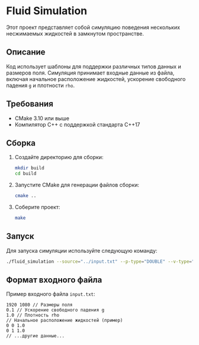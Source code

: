 # Fluid Simulation

Этот проект представляет собой симуляцию поведения нескольких несжимаемых жидкостей в замкнутом пространстве.

## Описание

Код использует шаблоны для поддержки различных типов данных и размеров поля. Симуляция принимает входные данные из файла, включая начальное расположение жидкостей, ускорение свободного падения `g` и плотности `rho`.

## Требования

- CMake 3.10 или выше
- Компилятор C++ с поддержкой стандарта C++17

## Сборка

1. Создайте директорию для сборки:
    ```sh
    mkdir build
    cd build
    ```

2. Запустите CMake для генерации файлов сборки:
    ```sh
    cmake ..
    ```

3. Соберите проект:
    ```sh
    make
    ```

## Запуск

Для запуска симуляции используйте следующую команду:
```sh
./fluid_simulation --source="../input.txt" --p-type="DOUBLE" --v-type="FIXED(32,16)" --v-flow-type="FAST_FIXED(33,20)"
```

## Формат входного файла

Пример входного файла `input.txt`:
```plaintext
1920 1080 // Размеры поля
0.1 // Ускорение свободного падения g
1.0 // Плотность rho
// Начальное расположение жидкостей (пример)
0 0 1.0
0 1 1.0
// ...другие данные...
